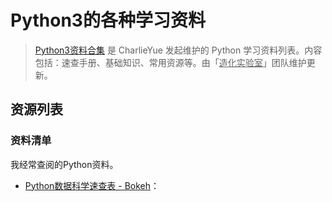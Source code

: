 # Python3的各种学习资料
>[Python3资料合集](https://github.com/zlphacharlie/Learn_Python3/tree/main/information) 是 CharlieYue 发起维护的 Python 学习资料列表。内容包括：速查手册、基础知识、常用资源等。由「<u>造化实验室</u>」团队维护更新。

## 资源列表
### 资料清单

我经常查阅的Python资料。

- [Python数据科学速查表 - Bokeh](https://github.com/zlphacharlie/Learn_Python3/blob/main/information/cheatsheet/Python%E6%95%B0%E6%8D%AE%E7%A7%91%E5%AD%A6%E9%80%9F%E6%9F%A5%E8%A1%A8%20-%20Bokeh.pdf)：
